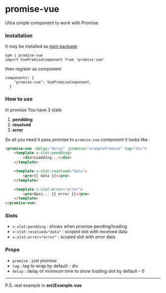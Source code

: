 # promise-vue
Ultra simple component to work with Promise. 

### Installation
It may be installed  as [npm package](https://www.npmjs.com/package/promise-vue "npm")

    npm i promise-vue
	import VuePromiseComponent from 'promise-vue'
	
then register as component


    components: {
        "promise-vue": VuePromiseComponent,
      }
	  
### How to use
In promise You have 3 state
1. **pendding**
2. **resolved** 
3. **error**

So all you need it pass promise to `promise-vue` component
it looks like : 
```html
<promise-vue :delay="delay" :promise="examplePromise" tag="div">
	<template v-slot:pendding>
		<div>Loadding...</div>
	</template>

	<template v-slot:resolved="data">
		<pre>{{ data }}</pre>
	</template>

	<template v-slot:error="error">
		<pre>Opss... {{ error }}</pre>
	</template>
</promise-vue>
```

### Slots

- `v-slot:pendding` : shows when promise pending/loading
- `v-slot:resolved="data"` : scoped slot with received data
- `v-slot:error="error"` : scoped slot with error data

### Props
- `promise` : just promise
- `tag` : tag to wrap by default - div
- `delay` : delay  of minimum time to show loading slot by default - 0


------------

P.S. real example in **src\Example.vue**